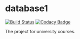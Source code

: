 # database1
[![Build Status](https://travis-ci.org/Gollor/database1.svg?branch=master)](https://travis-ci.org/Gollor/database1.svg?branch=master)
[![Codacy Badge](https://api.codacy.com/project/badge/Coverage/674426dfc5674bcf9bea4881215db668)](https://www.codacy.com/app/Gollor/database1?utm_source=github.com&utm_medium=referral&utm_content=Gollor/database1&utm_campaign=Badge_Coverage)

The project for university courses.